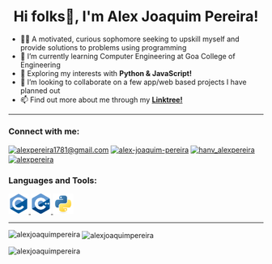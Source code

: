 <h1 align="center">Hi folks👋, I'm Alex Joaquim Pereira!</h1>
<!--- <h3 align="center">About me</h3> --->

- 🙋‍♂️ A motivated, curious sophomore seeking to upskill myself and provide solutions to problems using programming
- 🌱 I’m currently learning Computer Engineering at Goa College of Engineering
- 👀 Exploring my interests with **Python & JavaScript!**
- 💞️ I’m looking to collaborate on a few app/web based projects I have planned out
- 📫 Find out more about me through my [**Linktree!**](https://linktr.ee/alexjoaquimpereira)

---

<h3 align="left">Connect with me:</h3>
<p align="left">
<a href="mailto:alexpereira1781@gmail.com" target="blank"><img align="center" src="https://img.shields.io/badge/gmail-c14438?&style=fsocial&logo=gmail&logoColor=white" alt="alexpereira1781@gmail.com" height="30"/></a>
<a href="https://linkedin.com/in/alex-joaquim-pereira" target="blank"><img align="center" src="https://img.shields.io/badge/linkedin-blue.svg?&style=fsocial&logo=linkedin&logoColor=white" alt="alex-joaquim-pereira" height="30" /></a>
<a href="https://instagram.com/hanv_alexpereira" target="blank"><img align="center" src="https://img.shields.io/badge/Instagram-%23E4405F.svg?&style=fsocial&logo=Instagram&logoColor=white" alt="hanv_alexpereira" height="30" /></a>
<a href="https://www.codechef.com/users/alexpereira" target="blank"><img align="center" src="https://cdn.codechef.com/images/cc-logo.svg" alt="alexpereira" height="40" /></a>
</p>

<h3 align="left">Languages and Tools:</h3>
<p align="left"> <a href="https://www.cprogramming.com/" target="_blank" rel="noreferrer"> <img src="https://raw.githubusercontent.com/devicons/devicon/master/icons/c/c-original.svg" alt="c" width="40" height="40"/> </a> <a href="https://www.w3schools.com/cpp/" target="_blank" rel="noreferrer"> <img src="https://raw.githubusercontent.com/devicons/devicon/master/icons/cplusplus/cplusplus-original.svg" alt="cplusplus" width="40" height="40"/> </a> <a href="https://www.python.org" target="_blank" rel="noreferrer"> <img src="https://raw.githubusercontent.com/devicons/devicon/master/icons/python/python-original.svg" alt="python" width="40" height="40"/> </a> </p>

---

<p><img align="left" src="https://github-readme-stats.vercel.app/api/top-langs?username=alexjoaquimpereira&show_icons=true&locale=en&layout=compact" alt="alexjoaquimpereira" /></p>
<p>&nbsp;<img align="center" src="https://github-readme-stats.vercel.app/api?username=alexjoaquimpereira&show_icons=true&locale=en" alt="alexjoaquimpereira" /></p>
<p><img align="left" src="https://github-readme-streak-stats.herokuapp.com/?user=alexjoaquimpereira&" alt="alexjoaquimpereira" /></p>

<!-- 

---

-->

<!--START_SECTION:waka-->
<!--END_SECTION:waka-->
